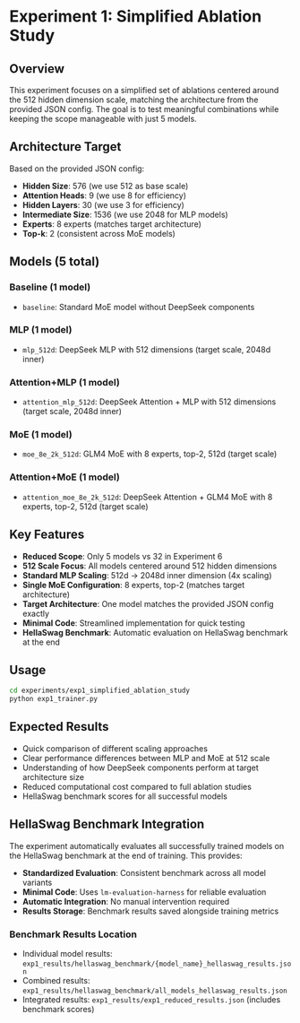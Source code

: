 # Experiment 1: Simplified Ablation Study

## Overview
This experiment focuses on a simplified set of ablations centered around the 512 hidden dimension scale, matching the architecture from the provided JSON config. The goal is to test meaningful combinations while keeping the scope manageable with just 5 models.

## Architecture Target
Based on the provided JSON config:
- **Hidden Size**: 576 (we use 512 as base scale)
- **Attention Heads**: 9 (we use 8 for efficiency)
- **Hidden Layers**: 30 (we use 3 for efficiency)
- **Intermediate Size**: 1536 (we use 2048 for MLP models)
- **Experts**: 8 experts (matches target architecture)
- **Top-k**: 2 (consistent across MoE models)

## Models (5 total)

### Baseline (1 model)
- `baseline`: Standard MoE model without DeepSeek components

### MLP (1 model)
- `mlp_512d`: DeepSeek MLP with 512 dimensions (target scale, 2048d inner)

### Attention+MLP (1 model)
- `attention_mlp_512d`: DeepSeek Attention + MLP with 512 dimensions (target scale, 2048d inner)

### MoE (1 model)
- `moe_8e_2k_512d`: GLM4 MoE with 8 experts, top-2, 512d (target scale)

### Attention+MoE (1 model)
- `attention_moe_8e_2k_512d`: DeepSeek Attention + GLM4 MoE with 8 experts, top-2, 512d (target scale)

## Key Features
- **Reduced Scope**: Only 5 models vs 32 in Experiment 6
- **512 Scale Focus**: All models centered around 512 hidden dimensions
- **Standard MLP Scaling**: 512d → 2048d inner dimension (4x scaling)
- **Single MoE Configuration**: 8 experts, top-2 (matches target architecture)
- **Target Architecture**: One model matches the provided JSON config exactly
- **Minimal Code**: Streamlined implementation for quick testing
- **HellaSwag Benchmark**: Automatic evaluation on HellaSwag benchmark at the end

## Usage
```bash
cd experiments/exp1_simplified_ablation_study
python exp1_trainer.py
```

## Expected Results
- Quick comparison of different scaling approaches
- Clear performance differences between MLP and MoE at 512 scale
- Understanding of how DeepSeek components perform at target architecture size
- Reduced computational cost compared to full ablation studies
- HellaSwag benchmark scores for all successful models

## HellaSwag Benchmark Integration
The experiment automatically evaluates all successfully trained models on the HellaSwag benchmark at the end of training. This provides:

- **Standardized Evaluation**: Consistent benchmark across all model variants
- **Minimal Code**: Uses `lm-evaluation-harness` for reliable evaluation
- **Automatic Integration**: No manual intervention required
- **Results Storage**: Benchmark results saved alongside training metrics

### Benchmark Results Location
- Individual model results: `exp1_results/hellaswag_benchmark/{model_name}_hellaswag_results.json`
- Combined results: `exp1_results/hellaswag_benchmark/all_models_hellaswag_results.json`
- Integrated results: `exp1_results/exp1_reduced_results.json` (includes benchmark scores)

